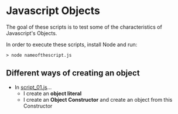 # Javascript Objects

The goal of these scripts is to test some of the characteristics of Javascript's Objects.

In order to execute these scripts, install Node and run:

    > node nameofthescript.js


## Different ways of creating an object

* In [script_01.js](script.js)...
  * I create an **object literal** 
  * I create an **Object Constructor** and create an object from this Constructor
